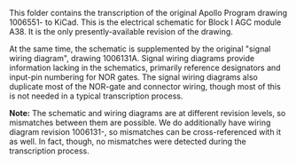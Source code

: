 This folder contains the transcription of the original Apollo Program drawing 1006551- to KiCad.  This is the electrical schematic for Block I AGC module A38.  It is the only presently-available revision of the drawing.  

At the same time, the schematic is supplemented by the original "signal wiring diagram", drawing 1006131A.  Signal wiring diagrams provide information lacking in the schematics, primarily reference designators and input-pin numbering for NOR gates.  The signal wiring diagrams also duplicate most of the NOR-gate and connector wiring, though most of this is not needed in a typical transcription process.

__Note:__ The schematic and wiring diagrams are at different revision levels, so mismatches between them are possible.  We do additionally have wiring diagram revision 1006131-, so mismatches can be cross-referenced with it as well.  In fact, though, no mismatches were detected during the transcription process.


